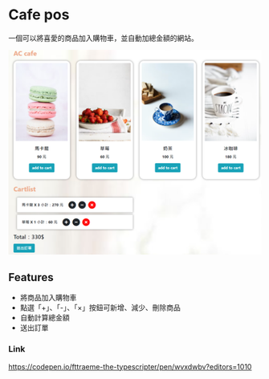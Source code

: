 # Cafe pos

一個可以將喜愛的商品加入購物車，並自動加總金額的網站。

![cafe pos](./img/pos.png)

## Features

- 將商品加入購物車
- 點選「+」、「-」、「×」按鈕可新增、減少、刪除商品
- 自動計算總金額
- 送出訂單

### Link
https://codepen.io/fttraeme-the-typescripter/pen/wvxdwbv?editors=1010
